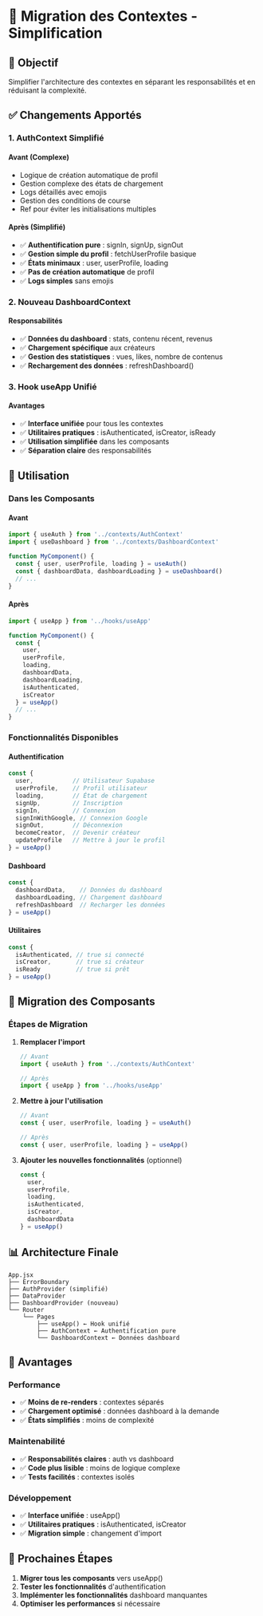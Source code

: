 # 🔄 Migration des Contextes - Simplification

## 🎯 Objectif

Simplifier l'architecture des contextes en séparant les responsabilités et en réduisant la complexité.

## ✅ Changements Apportés

### 1. **AuthContext Simplifié**

#### **Avant (Complexe)**
- Logique de création automatique de profil
- Gestion complexe des états de chargement
- Logs détaillés avec emojis
- Gestion des conditions de course
- Ref pour éviter les initialisations multiples

#### **Après (Simplifié)**
- ✅ **Authentification pure** : signIn, signUp, signOut
- ✅ **Gestion simple du profil** : fetchUserProfile basique
- ✅ **États minimaux** : user, userProfile, loading
- ✅ **Pas de création automatique** de profil
- ✅ **Logs simples** sans emojis

### 2. **Nouveau DashboardContext**

#### **Responsabilités**
- ✅ **Données du dashboard** : stats, contenu récent, revenus
- ✅ **Chargement spécifique** aux créateurs
- ✅ **Gestion des statistiques** : vues, likes, nombre de contenus
- ✅ **Rechargement des données** : refreshDashboard()

### 3. **Hook useApp Unifié**

#### **Avantages**
- ✅ **Interface unifiée** pour tous les contextes
- ✅ **Utilitaires pratiques** : isAuthenticated, isCreator, isReady
- ✅ **Utilisation simplifiée** dans les composants
- ✅ **Séparation claire** des responsabilités

## 🚀 Utilisation

### **Dans les Composants**

#### **Avant**
```javascript
import { useAuth } from '../contexts/AuthContext'
import { useDashboard } from '../contexts/DashboardContext'

function MyComponent() {
  const { user, userProfile, loading } = useAuth()
  const { dashboardData, dashboardLoading } = useDashboard()
  // ...
}
```

#### **Après**
```javascript
import { useApp } from '../hooks/useApp'

function MyComponent() {
  const { 
    user, 
    userProfile, 
    loading, 
    dashboardData, 
    dashboardLoading,
    isAuthenticated,
    isCreator 
  } = useApp()
  // ...
}
```

### **Fonctionnalités Disponibles**

#### **Authentification**
```javascript
const {
  user,           // Utilisateur Supabase
  userProfile,    // Profil utilisateur
  loading,        // État de chargement
  signUp,         // Inscription
  signIn,         // Connexion
  signInWithGoogle, // Connexion Google
  signOut,        // Déconnexion
  becomeCreator,  // Devenir créateur
  updateProfile   // Mettre à jour le profil
} = useApp()
```

#### **Dashboard**
```javascript
const {
  dashboardData,    // Données du dashboard
  dashboardLoading, // Chargement dashboard
  refreshDashboard  // Recharger les données
} = useApp()
```

#### **Utilitaires**
```javascript
const {
  isAuthenticated, // true si connecté
  isCreator,       // true si créateur
  isReady          // true si prêt
} = useApp()
```

## 🔧 Migration des Composants

### **Étapes de Migration**

1. **Remplacer l'import**
   ```javascript
   // Avant
   import { useAuth } from '../contexts/AuthContext'
   
   // Après
   import { useApp } from '../hooks/useApp'
   ```

2. **Mettre à jour l'utilisation**
   ```javascript
   // Avant
   const { user, userProfile, loading } = useAuth()
   
   // Après
   const { user, userProfile, loading } = useApp()
   ```

3. **Ajouter les nouvelles fonctionnalités** (optionnel)
   ```javascript
   const { 
     user, 
     userProfile, 
     loading,
     isAuthenticated,
     isCreator,
     dashboardData 
   } = useApp()
   ```

## 📊 Architecture Finale

```
App.jsx
├── ErrorBoundary
├── AuthProvider (simplifié)
├── DataProvider
├── DashboardProvider (nouveau)
└── Router
    └── Pages
        ├── useApp() ← Hook unifié
        ├── AuthContext ← Authentification pure
        └── DashboardContext ← Données dashboard
```

## 🎯 Avantages

### **Performance**
- ✅ **Moins de re-renders** : contextes séparés
- ✅ **Chargement optimisé** : données dashboard à la demande
- ✅ **États simplifiés** : moins de complexité

### **Maintenabilité**
- ✅ **Responsabilités claires** : auth vs dashboard
- ✅ **Code plus lisible** : moins de logique complexe
- ✅ **Tests facilités** : contextes isolés

### **Développement**
- ✅ **Interface unifiée** : useApp()
- ✅ **Utilitaires pratiques** : isAuthenticated, isCreator
- ✅ **Migration simple** : changement d'import

## 🔄 Prochaines Étapes

1. **Migrer tous les composants** vers useApp()
2. **Tester les fonctionnalités** d'authentification
3. **Implémenter les fonctionnalités** dashboard manquantes
4. **Optimiser les performances** si nécessaire 